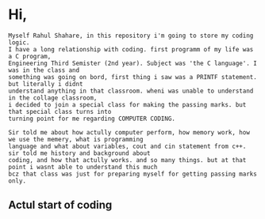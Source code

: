 # Hi,
    Myself Rahul Shahare, in this repository i'm going to store my coding logic. 
    I have a long relationship with coding. first programm of my life was a C program,
    Engineering Third Semister (2nd year). Subject was 'the C language'. I was in the class and 
    something was going on bord, first thing i saw was a PRINTF statement. but literally i didnt 
    understand anything in that classroom. wheni was unable to understand in the collage classroom, 
    i decided to join a special class for making the passing marks. but that special class turns into 
    turning point for me regarding COMPUTER CODING.

    Sir told me about how actully computer perform, how memory work, how we use the memery, what is programming 
    language and what about variables, cout and cin statement from c++. sir told me history and background about
    coding, and how that actully works. and so many things. but at that point i wasnt able to understand this much 
    bcz that class was just for preparing myself for getting passing marks only.

## Actul start of coding



